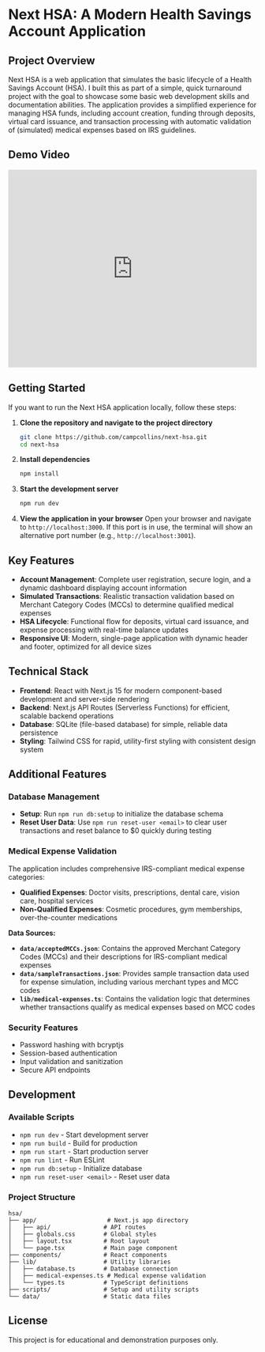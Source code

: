 # Next HSA: A Modern Health Savings Account Application

## Project Overview

Next HSA is a web application that simulates the basic lifecycle of a Health Savings Account (HSA). I built this as part of a simple, quick turnaround project with the goal to showcase some basic web development skills and documentation abilities. The application provides a simplified experience for managing HSA funds, including account creation, funding through deposits, virtual card issuance, and transaction processing with automatic validation of (simulated) medical expenses based on IRS guidelines.

## Demo Video
<iframe src="https://www.loom.com/embed/e62efc03d7584896ae511d45d6952ed2" width="100%" height="400" frameborder="0" webkitallowfullscreen mozallowfullscreen allowfullscreen></iframe>

## Getting Started

If you want to run the Next HSA application locally, follow these steps:

1. **Clone the repository and navigate to the project directory**
   ```bash
   git clone https://github.com/campcollins/next-hsa.git
   cd next-hsa
   ```

2. **Install dependencies**
   ```bash
   npm install
   ```

3. **Start the development server**
   ```bash
   npm run dev
   ```

4. **View the application in your browser**
   Open your browser and navigate to `http://localhost:3000`. If this port is in use, the terminal will show an alternative port number (e.g., `http://localhost:3001`).

## Key Features

- **Account Management**: Complete user registration, secure login, and a dynamic dashboard displaying account information
- **Simulated Transactions**: Realistic transaction validation based on Merchant Category Codes (MCCs) to determine qualified medical expenses
- **HSA Lifecycle**: Functional flow for deposits, virtual card issuance, and expense processing with real-time balance updates
- **Responsive UI**: Modern, single-page application with dynamic header and footer, optimized for all device sizes

## Technical Stack

- **Frontend**: React with Next.js 15 for modern component-based development and server-side rendering
- **Backend**: Next.js API Routes (Serverless Functions) for efficient, scalable backend operations
- **Database**: SQLite (file-based database) for simple, reliable data persistence
- **Styling**: Tailwind CSS for rapid, utility-first styling with consistent design system

## Additional Features

### Database Management
- **Setup**: Run `npm run db:setup` to initialize the database schema
- **Reset User Data**: Use `npm run reset-user <email>` to clear user transactions and reset balance to $0 quickly during testing

### Medical Expense Validation
The application includes comprehensive IRS-compliant medical expense categories:
- **Qualified Expenses**: Doctor visits, prescriptions, dental care, vision care, hospital services
- **Non-Qualified Expenses**: Cosmetic procedures, gym memberships, over-the-counter medications

**Data Sources:**
- **`data/acceptedMCCs.json`**: Contains the approved Merchant Category Codes (MCCs) and their descriptions for IRS-compliant medical expenses
- **`data/sampleTransactions.json`**: Provides sample transaction data used for expense simulation, including various merchant types and MCC codes
- **`lib/medical-expenses.ts`**: Contains the validation logic that determines whether transactions qualify as medical expenses based on MCC codes

### Security Features
- Password hashing with bcryptjs
- Session-based authentication
- Input validation and sanitization
- Secure API endpoints

## Development

### Available Scripts
- `npm run dev` - Start development server
- `npm run build` - Build for production
- `npm run start` - Start production server
- `npm run lint` - Run ESLint
- `npm run db:setup` - Initialize database
- `npm run reset-user <email>` - Reset user data

### Project Structure
```
hsa/
├── app/                    # Next.js app directory
│   ├── api/               # API routes
│   ├── globals.css        # Global styles
│   ├── layout.tsx         # Root layout
│   └── page.tsx           # Main page component
├── components/            # React components
├── lib/                   # Utility libraries
│   ├── database.ts        # Database connection
│   ├── medical-expenses.ts # Medical expense validation
│   └── types.ts           # TypeScript definitions
├── scripts/               # Setup and utility scripts
└── data/                  # Static data files
```

## License

This project is for educational and demonstration purposes only. 
